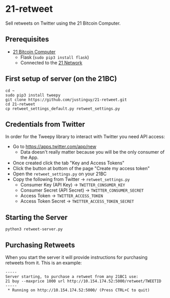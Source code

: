 # 21-retweet

Sell retweets on Twitter using the 21 Bitcoin Computer.

## Prerequisites

- [21 Bitcoin Computer](https://21.co)
  - Flask (`sudo pip3 install flask`)
  - Connected to the [21 Network](https://21.co/learn/introduction-to-the-21-bitcoin-computer/#join-the-peer-to-peer-network)

## First setup of server (on the 21BC)

    cd ~
    sudo pip3 install tweepy
    git clone https://github.com/justinguy/21-retweet.git
    cd 21-retweet
    cp retweet_settings_default.py retweet_settings.py

## Credentials from Twitter

In order for the Tweepy library to interact with Twitter you need API access:

- Go to https://apps.twitter.com/app/new
  - Data doesn't really matter because you will be the only consumer of the App.
- Once created click the tab "Key and Access Tokens"
- Click the button at bottom of the page "Create my access token"
- Open the `retweet_settings.py` on your 21BC
- Copy the following from Twitter -> `retweet_settings.py`
  - Consumer Key (API Key) -> `TWITTER_CONSUMER_KEY`
  - Consumer Secret (API Secret) -> `TWITTER_CONSUMER_SECRET`
  - Access Token -> `TWITTER_ACCESS_TOKEN`
  - Access Token Secret -> `TWITTER_ACCESS_TOKEN_SECRET`

## Starting the Server

    python3 retweet-server.py
    
## Purchasing Retweets

When you start the server it will provide instructions for purchasing retweets from it. This is an example:
```
-----
Server starting, to purchase a retweet from any 21BC1 use:
21 buy --maxprice 1000 url http://10.154.174.52:5000/retweet/TWEETID
-----
 * Running on http://10.154.174.52:5000/ (Press CTRL+C to quit)
```

